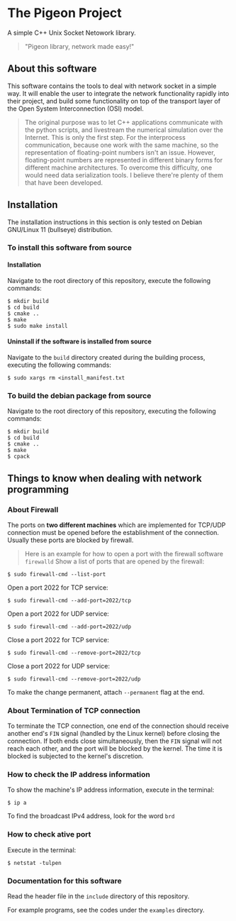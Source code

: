 # The Pigeon Project
A simple C++ Unix Socket Netowork library. 
>"Pigeon library, network made easy!"

## About this software

This software contains the tools to deal with network socket in a simple way. It will enable the user to integrate the network functionality rapidly into their project, and build some functionality on top of the transport layer of the Open System Interconnection (OSI) model.

>The original purpose was to let C++ applications communicate with the python scripts, and livestream the numerical simulation over the Internet.  This is only the first step. For the interprocess communication, because one work with the same machine, so the representation of floating-point numbers isn't an issue. However, floating-point numbers are represented in different binary forms for different machine architectures. To overcome this difficulty, one would need data serialization tools. I believe there're plenty of them that have been developed.

## Installation 

The installation instructions in this section is only tested on Debian GNU/Linux 11 (bullseye) distribution.

### To install this software from source

#### Installation
Navigate to the root directory of this repository, execute the following commands:
```
$ mkdir build
$ cd build
$ cmake ..
$ make
$ sudo make install
```

#### Uninstall if the software is installed from source
Navigate to the `build` directory created during the building process, executing the following commands:
```
$ sudo xargs rm <install_manifest.txt
```
### To build the debian package from source

Navigate to the root directory of this repository, executing the following commands:
```
$ mkdir build
$ cd build
$ cmake ..
$ make
$ cpack
```
## Things to know when dealing with network programming
### About Firewall
The ports on **two different machines** which are implemented for TCP/UDP connection must be opened before the establishment of the connection. Usually these ports are blocked by firewall.

>Here is an example for how to open a port with the firewall software `firewalld`
>Show a list of ports that are opened by the firewall:
```
$ sudo firewall-cmd --list-port
```
Open a port 2022 for TCP service:
```
$ sudo firewall-cmd --add-port=2022/tcp
```
Open a port 2022 for UDP service:
```
$ sudo firewall-cmd --add-port=2022/udp
```
Close a port 2022 for TCP service:
```
$ sudo firewall-cmd --remove-port=2022/tcp
```
Close a port 2022 for UDP service:
```
$ sudo firewall-cmd --remove-port=2022/udp
```
To make the change permanent, attach `--permanent` flag at the end.

### About Termination of TCP connection
To terminate the TCP connection, one end of the connection should receive another end's `FIN` signal (handled by the Linux kernel) before closing the connection. If both ends close simultaneously, then the `FIN` signal will not reach each other, and the port will be blocked by the kernel. The time it is blocked is subjected to the kernel's discretion.

### How to check the IP address information
To show the machine's IP address information, execute in the terminal:
```
$ ip a
```
To find the broadcast IPv4 address, look for the word `brd`

### How to check ative port
Execute in the terminal:
```
$ netstat -tulpen
```

### Documentation for this software

Read the header file in the `include` directory of this repository.

For example programs, see the codes under the `examples` directory.
